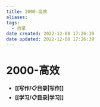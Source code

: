 ```yaml
---
title: 2000-高效
aliases:
tags:
  - 目录
date created: 2022-12-08 17:26:39
date updated: 2022-12-08 17:26:39
---
```


# 2000-高效

- **[[写作/📋目录|写作]]**
- **[[学习/📋目录|学习]]**
